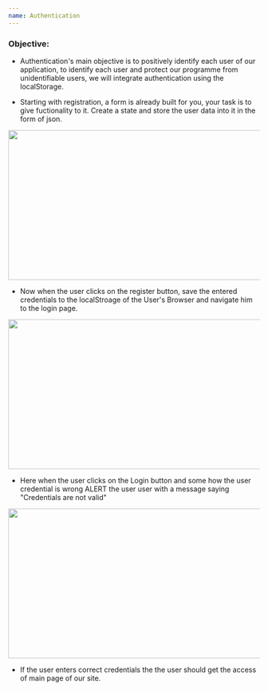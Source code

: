 ```yaml
---
name: Authentication
---
```


### Objective:
- Authentication's main objective is to positively identify each user of our application, to identify each user and protect our programme from unidentifiable users, we will integrate authentication using the localStorage.

- Starting with registration, a form is already built for you, your task is to give fuctionality to it. Create a state and store the user data into it in the form of json.

<img src="https://res.cloudinary.com/dn83xtspp/image/upload/v1676264128/Screenshot_20230213_102312_odsnlh.png" height="300px" width="700px" />

- Now when the user clicks on the register button, save the entered credentials to the localStroage of the User's Browser and navigate him to the login page.
 
 <img src="https://res.cloudinary.com/dn83xtspp/image/upload/v1676263348/Screenshot_20230213_101010_qfzqfd.png" height="300px" width="700px" />

- Here when the user clicks on the Login button and some how the user credential is wrong ALERT the user user with a message saying "Credentials are not valid"

<img src="https://res.cloudinary.com/dn83xtspp/image/upload/v1676265467/Screenshot_20230213_104536_qwsroh.png" height="300px" width="700px" />

- If the user enters correct credentials the the user should get the access of main page of our site.

